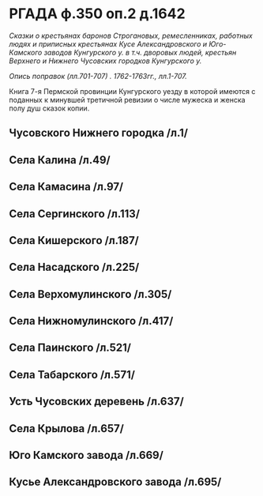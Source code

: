 # РГАДА  ф.350 оп.2 д.1642

_Сказки о крестьянах баронов Строгановых, ремесленниках, работных людях и приписных крестьянах Кусе Александровского и Юго-Камского заводов Кунгурского у. в т.ч. дворовых людей, крестьян Верхнего и Нижнего Чусовских городков Кунгурского у._

_Опись поправок (лл.701-707) . 1762-1763гг., лл.1-707._

Книга 7-я Пермской провинции Кунгурского уезду в которой имеются с поданных к минувшей третичной ревизии о числе мужеска и женска полу душ сказок копии.

## Чусовского Нижнего городка /л.1/
## Села Калина /л.49/
## Села Камасина /л.97/
## Села Сергинского /л.113/
## Села Кишерского /л.187/
## Села Насадского /л.225/
## Села Верхомулинского /л.305/
## Села Нижномулинского /л.417/
## Села Паинского /л.521/
## Села Табарского /л.571/
## Усть Чусовских деревень /л.637/
## Села Крылова /л.657/
## Юго Камского завода /л.669/
## Кусье Александровского завода /л.695/